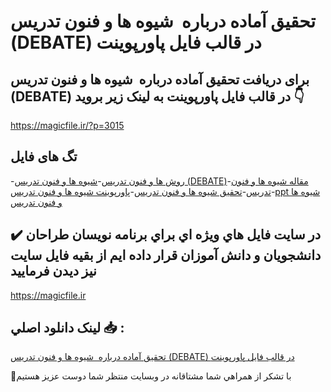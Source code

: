 # تحقیق آماده درباره  شیوه ها و فنون تدریس (DEBATE) در قالب فایل پاورپوینت

## برای دریافت تحقیق آماده درباره  شیوه ها و فنون تدریس (DEBATE) در قالب فایل پاورپوینت به لینک زیر بروید 👇

https://magicfile.ir/?p=3015

## تگ های فایل

-[روش ها و فنون تدریس](https://magicfile.ir/product/%d8%aa%d8%ad%d9%82%d9%8a%d9%82-%d8%a2%d9%85%d8%a7%d8%af%d9%87-%d8%b4%d9%8a%d9%88%d9%87-%d9%87%d8%a7-%d9%88-%d9%81%d9%86%d9%88%d9%86-%d8%aa%d8%af%d8%b1%d9%8a%d8%b3-%d8%af%d8%b1-%d9%81%d8%a7%d9%8a%d9%84-%d9%be%d8%a7%d9%88%d8%b1%d9%be%d9%88%d9%8a%d9%86%d8%aa/)-[شيوه ها و فنون تدريس (DEBATE)](https://magicfile.ir/product/%d8%aa%d8%ad%d9%82%d9%8a%d9%82-%d8%a2%d9%85%d8%a7%d8%af%d9%87-%d8%b4%d9%8a%d9%88%d9%87-%d9%87%d8%a7-%d9%88-%d9%81%d9%86%d9%88%d9%86-%d8%aa%d8%af%d8%b1%d9%8a%d8%b3-%d8%af%d8%b1-%d9%81%d8%a7%d9%8a%d9%84-%d9%be%d8%a7%d9%88%d8%b1%d9%be%d9%88%d9%8a%d9%86%d8%aa/)-[مقاله شيوه ها و فنون تدريس](https://magicfile.ir/product/%d8%aa%d8%ad%d9%82%d9%8a%d9%82-%d8%a2%d9%85%d8%a7%d8%af%d9%87-%d8%b4%d9%8a%d9%88%d9%87-%d9%87%d8%a7-%d9%88-%d9%81%d9%86%d9%88%d9%86-%d8%aa%d8%af%d8%b1%d9%8a%d8%b3-%d8%af%d8%b1-%d9%81%d8%a7%d9%8a%d9%84-%d9%be%d8%a7%d9%88%d8%b1%d9%be%d9%88%d9%8a%d9%86%d8%aa/)-[تحقیق شيوه ها و فنون تدريس](https://magicfile.ir/product/%d8%aa%d8%ad%d9%82%d9%8a%d9%82-%d8%a2%d9%85%d8%a7%d8%af%d9%87-%d8%b4%d9%8a%d9%88%d9%87-%d9%87%d8%a7-%d9%88-%d9%81%d9%86%d9%88%d9%86-%d8%aa%d8%af%d8%b1%d9%8a%d8%b3-%d8%af%d8%b1-%d9%81%d8%a7%d9%8a%d9%84-%d9%be%d8%a7%d9%88%d8%b1%d9%be%d9%88%d9%8a%d9%86%d8%aa/)-[پاورپوینت شيوه ها و فنون تدريس](https://magicfile.ir/product/%d8%aa%d8%ad%d9%82%d9%8a%d9%82-%d8%a2%d9%85%d8%a7%d8%af%d9%87-%d8%b4%d9%8a%d9%88%d9%87-%d9%87%d8%a7-%d9%88-%d9%81%d9%86%d9%88%d9%86-%d8%aa%d8%af%d8%b1%d9%8a%d8%b3-%d8%af%d8%b1-%d9%81%d8%a7%d9%8a%d9%84-%d9%be%d8%a7%d9%88%d8%b1%d9%be%d9%88%d9%8a%d9%86%d8%aa/)-[ppt شيوه ها و فنون تدريس](https://magicfile.ir/product/%d8%aa%d8%ad%d9%82%d9%8a%d9%82-%d8%a2%d9%85%d8%a7%d8%af%d9%87-%d8%b4%d9%8a%d9%88%d9%87-%d9%87%d8%a7-%d9%88-%d9%81%d9%86%d9%88%d9%86-%d8%aa%d8%af%d8%b1%d9%8a%d8%b3-%d8%af%d8%b1-%d9%81%d8%a7%d9%8a%d9%84-%d9%be%d8%a7%d9%88%d8%b1%d9%be%d9%88%d9%8a%d9%86%d8%aa/)

## ✔️ در سايت فايل هاي ويژه اي براي برنامه نويسان طراحان دانشجويان و دانش آموزان قرار داده ايم از بقيه فايل سايت نيز ديدن فرماييد

https://magicfile.ir


## لينک دانلود اصلي 📥 :

[تحقیق آماده درباره  شیوه ها و فنون تدریس (DEBATE) در قالب فایل پاورپوینت](https://magicfile.ir/product/%d8%aa%d8%ad%d9%82%d9%8a%d9%82-%d8%a2%d9%85%d8%a7%d8%af%d9%87-%d8%b4%d9%8a%d9%88%d9%87-%d9%87%d8%a7-%d9%88-%d9%81%d9%86%d9%88%d9%86-%d8%aa%d8%af%d8%b1%d9%8a%d8%b3-%d8%af%d8%b1-%d9%81%d8%a7%d9%8a%d9%84-%d9%be%d8%a7%d9%88%d8%b1%d9%be%d9%88%d9%8a%d9%86%d8%aa/) 


🙏با تشکر از همراهي شما مشتاقانه در وبسایت منتظر شما دوست عزیز هستیم

